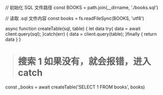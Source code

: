 
// 初始化 SQL 文件路径
const BOOKS = path.join(__dirname, './books.sql')

// 读取 .sql 文件内容
const books = fs.readFileSync(BOOKS, 'utf8')

async function createTable(sql, table) {
  let data
  try{
    data = await client.query(sql);
  }catch(err) {
    data = client.query(table);
  }finally {
    return data
  }
}

> # 搜索 1 如果没有，就会报错，进入catch
const _books = await createTable('SELECT 1 FROM books', books)